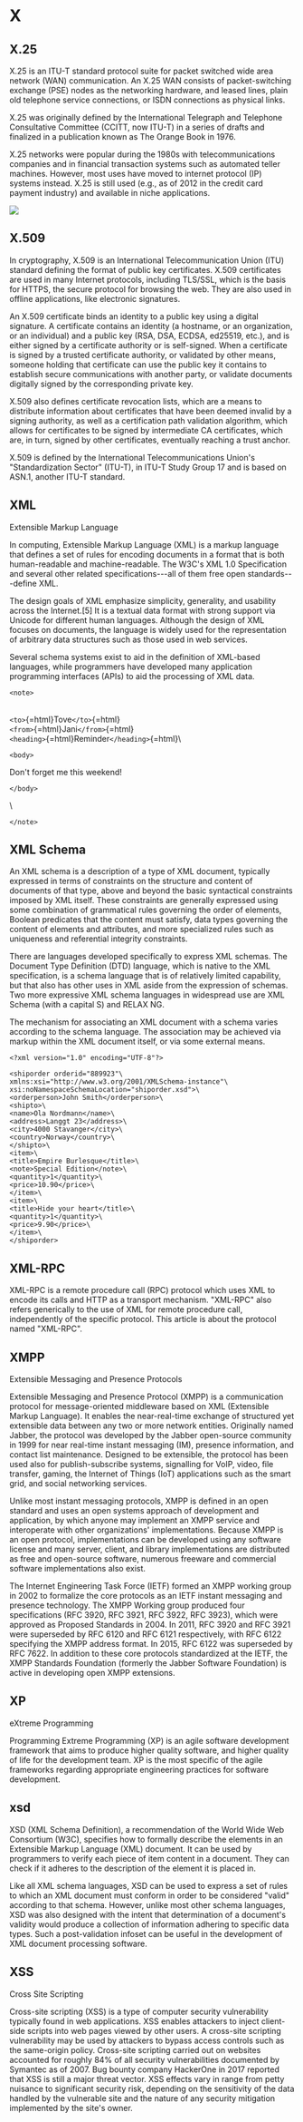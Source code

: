 # X

## X.25

X.25 is an ITU-T standard protocol suite for packet switched wide area
network (WAN) communication. An X.25 WAN consists of packet-switching
exchange (PSE) nodes as the networking hardware, and leased lines, plain
old telephone service connections, or ISDN connections as physical
links.

X.25 was originally defined by the International Telegraph and Telephone
Consultative Committee (CCITT, now ITU-T) in a series of drafts and
finalized in a publication known as The Orange Book in 1976.

X.25 networks were popular during the 1980s with telecommunications
companies and in financial transaction systems such as automated teller
machines. However, most uses have moved to internet protocol (IP)
systems instead. X.25 is still used (e.g., as of 2012 in the credit card
payment industry) and available in niche applications.

![](./images/X/15009253.png?width=480)

## X.509

In cryptography, X.509 is an International Telecommunication Union (ITU)
standard defining the format of public key certificates. X.509
certificates are used in many Internet protocols, including TLS/SSL,
which is the basis for HTTPS, the secure protocol for browsing the web.
They are also used in offline applications, like electronic signatures.

An X.509 certificate binds an identity to a public key using a digital
signature. A certificate contains an identity (a hostname, or an
organization, or an individual) and a public key (RSA, DSA, ECDSA,
ed25519, etc.), and is either signed by a certificate authority or is
self-signed. When a certificate is signed by a trusted certificate
authority, or validated by other means, someone holding that certificate
can use the public key it contains to establish secure communications
with another party, or validate documents digitally signed by the
corresponding private key.

X.509 also defines certificate revocation lists, which are a means to
distribute information about certificates that have been deemed invalid
by a signing authority, as well as a certification path validation
algorithm, which allows for certificates to be signed by intermediate CA
certificates, which are, in turn, signed by other certificates,
eventually reaching a trust anchor.

X.509 is defined by the International Telecommunications Union's
"Standardization Sector" (ITU-T), in ITU-T Study Group 17 and is based
on ASN.1, another ITU-T standard.

## XML

Extensible Markup Language

In computing, Extensible Markup Language (XML) is a markup language that
defines a set of rules for encoding documents in a format that is both
human-readable and machine-readable. The W3C's XML 1.0 Specification and
several other related specifications---all of them free open
standards---define XML.

The design goals of XML emphasize simplicity, generality, and usability
across the Internet.\[5\] It is a textual data format with strong
support via Unicode for different human languages. Although the design
of XML focuses on documents, the language is widely used for the
representation of arbitrary data structures such as those used in web
services.

Several schema systems exist to aid in the definition of XML-based
languages, while programmers have developed many application programming
interfaces (APIs) to aid the processing of XML data.

```{=html}
<note>
```

\
`<to>`{=html}Tove`</to>`{=html}\
`<from>`{=html}Jani`</from>`{=html}\
`<heading>`{=html}Reminder`</heading>`{=html}\

```{=html}
<body>
```

Don't forget me this weekend!

```{=html}
</body>
```

\

```{=html}
</note>
```

## XML Schema

An XML schema is a description of a type of XML document, typically
expressed in terms of constraints on the structure and content of
documents of that type, above and beyond the basic syntactical
constraints imposed by XML itself. These constraints are generally
expressed using some combination of grammatical rules governing the
order of elements, Boolean predicates that the content must satisfy,
data types governing the content of elements and attributes, and more
specialized rules such as uniqueness and referential integrity
constraints.

There are languages developed specifically to express XML schemas. The
Document Type Definition (DTD) language, which is native to the XML
specification, is a schema language that is of relatively limited
capability, but that also has other uses in XML aside from the
expression of schemas. Two more expressive XML schema languages in
widespread use are XML Schema (with a capital S) and RELAX NG.

The mechanism for associating an XML document with a schema varies
according to the schema language. The association may be achieved via
markup within the XML document itself, or via some external means.

``` {.xml}
<?xml version="1.0" encoding="UTF-8"?>

<shiporder orderid="889923"\
xmlns:xsi="http://www.w3.org/2001/XMLSchema-instance"\
xsi:noNamespaceSchemaLocation="shiporder.xsd">\
<orderperson>John Smith</orderperson>\
<shipto>\
<name>Ola Nordmann</name>\
<address>Langgt 23</address>\
<city>4000 Stavanger</city>\
<country>Norway</country>\
</shipto>\
<item>\
<title>Empire Burlesque</title>\
<note>Special Edition</note>\
<quantity>1</quantity>\
<price>10.90</price>\
</item>\
<item>\
<title>Hide your heart</title>\
<quantity>1</quantity>\
<price>9.90</price>\
</item>\
</shiporder>
```

## XML-RPC

XML-RPC is a remote procedure call (RPC) protocol which uses XML to
encode its calls and HTTP as a transport mechanism. "XML-RPC" also
refers generically to the use of XML for remote procedure call,
independently of the specific protocol. This article is about the
protocol named "XML-RPC".

## XMPP

Extensible Messaging and Presence Protocols

Extensible Messaging and Presence Protocol (XMPP) is a communication
protocol for message-oriented middleware based on XML (Extensible Markup
Language). It enables the near-real-time exchange of structured yet
extensible data between any two or more network entities. Originally
named Jabber, the protocol was developed by the Jabber open-source
community in 1999 for near real-time instant messaging (IM), presence
information, and contact list maintenance. Designed to be extensible,
the protocol has been used also for publish-subscribe systems,
signalling for VoIP, video, file transfer, gaming, the Internet of
Things (IoT) applications such as the smart grid, and social networking
services.

Unlike most instant messaging protocols, XMPP is defined in an open
standard and uses an open systems approach of development and
application, by which anyone may implement an XMPP service and
interoperate with other organizations' implementations. Because XMPP is
an open protocol, implementations can be developed using any software
license and many server, client, and library implementations are
distributed as free and open-source software, numerous freeware and
commercial software implementations also exist.

The Internet Engineering Task Force (IETF) formed an XMPP working group
in 2002 to formalize the core protocols as an IETF instant messaging and
presence technology. The XMPP Working group produced four specifications
(RFC 3920, RFC 3921, RFC 3922, RFC 3923), which were approved as
Proposed Standards in 2004. In 2011, RFC 3920 and RFC 3921 were
superseded by RFC 6120 and RFC 6121 respectively, with RFC 6122
specifying the XMPP address format. In 2015, RFC 6122 was superseded by
RFC 7622. In addition to these core protocols standardized at the IETF,
the XMPP Standards Foundation (formerly the Jabber Software Foundation)
is active in developing open XMPP extensions.

## XP

eXtreme Programming

Programming Extreme Programming (XP) is an agile software development
framework that aims to produce higher quality software, and higher
quality of life for the development team. XP is the most specific of the
agile frameworks regarding appropriate engineering practices for
software development.

## xsd

XSD (XML Schema Definition), a recommendation of the World Wide Web
Consortium (W3C), specifies how to formally describe the elements in an
Extensible Markup Language (XML) document. It can be used by programmers
to verify each piece of item content in a document. They can check if it
adheres to the description of the element it is placed in.

Like all XML schema languages, XSD can be used to express a set of rules
to which an XML document must conform in order to be considered "valid"
according to that schema. However, unlike most other schema languages,
XSD was also designed with the intent that determination of a document's
validity would produce a collection of information adhering to specific
data types. Such a post-validation infoset can be useful in the
development of XML document processing software.

## XSS

Cross Site Scripting

Cross-site scripting (XSS) is a type of computer security vulnerability
typically found in web applications. XSS enables attackers to inject
client-side scripts into web pages viewed by other users. A cross-site
scripting vulnerability may be used by attackers to bypass access
controls such as the same-origin policy. Cross-site scripting carried
out on websites accounted for roughly 84% of all security
vulnerabilities documented by Symantec as of 2007. Bug bounty company
HackerOne in 2017 reported that XSS is still a major threat vector. XSS
effects vary in range from petty nuisance to significant security risk,
depending on the sensitivity of the data handled by the vulnerable site
and the nature of any security mitigation implemented by the site's
owner.
